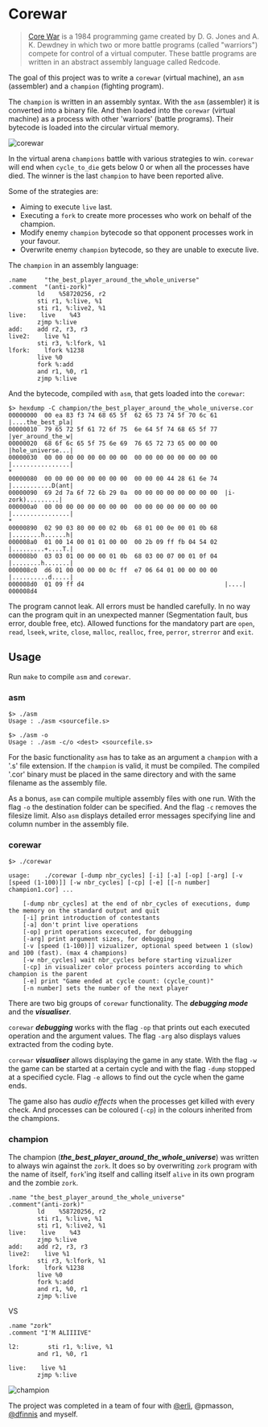 # Corewar

> [Core War](https://en.wikipedia.org/wiki/Core_War) is a 1984 programming game created by D. G. Jones and A. K. Dewdney in which two or more battle programs (called "warriors") compete for control of a virtual computer. These battle programs are written in an abstract assembly language called Redcode.

The goal of this project was to write a `corewar` (virtual machine), an `asm` (assembler) and a `champion` (fighting program).

The `champion` is written in an assembly syntax. With the `asm` (assembler) it is converted into a binary file. And then loaded into the `corewar` (virtual machine) as a process with other 'warriors' (battle programs). Their bytecode is loaded into the circular virtual memory.

![corewar](https://github.com/sharvas/corewar/raw/master/resources/corewar.gif)

In the virtual arena `champions` battle with various strategies to win. `corewar` will end when `cycle_to_die` gets below 0 or when all the processes have died. The winner is the last `champion` to have been reported alive.

Some of the strategies are:
* Aiming to execute `live` last.
* Executing a `fork` to create more processes who work on behalf of the champion.
* Modify enemy `champion` bytecode so that opponent processes work in your favour.
* Overwrite enemy `champion` bytecode, so they are unable to execute live.

The `champion` in an assembly language:
```assembly
.name     "the_best_player_around_the_whole_universe"
.comment  "(anti-zork)"
        ld    %58720256, r2
        sti r1, %:live, %1
        sti r1, %:live2, %1
live:    live    %43
        zjmp %:live
add:    add r2, r3, r3
live2:    live %1
        sti r3, %:lfork, %1
lfork:    lfork %1238
        live %0
        fork %:add
        and r1, %0, r1
        zjmp %:live
```

And the bytecode, compiled with `asm`, that gets loaded into the `corewar`:
```console
$> hexdump -C champion/the_best_player_around_the_whole_universe.cor
00000000  00 ea 83 f3 74 68 65 5f  62 65 73 74 5f 70 6c 61  |....the_best_pla|
00000010  79 65 72 5f 61 72 6f 75  6e 64 5f 74 68 65 5f 77  |yer_around_the_w|
00000020  68 6f 6c 65 5f 75 6e 69  76 65 72 73 65 00 00 00  |hole_universe...|
00000030  00 00 00 00 00 00 00 00  00 00 00 00 00 00 00 00  |................|
*
00000080  00 00 00 00 00 00 00 00  00 00 00 44 28 61 6e 74  |...........D(ant|
00000090  69 2d 7a 6f 72 6b 29 0a  00 00 00 00 00 00 00 00  |i-zork).........|
000000a0  00 00 00 00 00 00 00 00  00 00 00 00 00 00 00 00  |................|
*
00000890  02 90 03 80 00 00 02 0b  68 01 00 0e 00 01 0b 68  |........h......h|
000008a0  01 00 14 00 01 01 00 00  00 2b 09 ff fb 04 54 02  |.........+....T.|
000008b0  03 03 01 00 00 00 01 0b  68 03 00 07 00 01 0f 04  |........h.......|
000008c0  d6 01 00 00 00 00 0c ff  e7 06 64 01 00 00 00 00  |..........d.....|
000008d0  01 09 ff d4                                       |....|
000008d4
```

The program cannot leak. All errors must be handled carefully. In no way can the program quit in an unexpected manner (Segmentation fault, bus error, double free, etc). Allowed functions for the mandatory part are `open`, `read`, `lseek`, `write`, `close`, `malloc`, `realloc`, `free`, `perror`, `strerror` and `exit`.

## Usage

Run `make` to compile `asm` and `corewar`.

### asm

```console
$> ./asm
Usage : ./asm <sourcefile.s>
```
```console
$> ./asm -o
Usage : ./asm -c/o <dest> <sourcefile.s>
```

For the basic functionality `asm` has to take as an argument a `champion` with a '.s' file extension. If the `champion` is valid, it must be compiled. The compiled '.cor' binary must be placed in the same directory and with the same filename as the assembly file.

As a bonus, `asm` can compile multiple assembly files with one run. With the flag `-o` the destination folder can be specified. And the flag `-c` removes the filesize limit. Also `asm` displays detailed error messages specifying line and column number in the assembly file.

### corewar

```console
$> ./corewar

usage:    ./corewar [-dump nbr_cycles] [-i] [-a] [-op] [-arg] [-v [speed (1-100)]] [-w nbr_cycles] [-cp] [-e] [[-n number] champion1.cor] ...

    [-dump nbr_cycles] at the end of nbr_cycles of executions, dump the memory on the standard output and quit
    [-i] print introduction of contestants
    [-a] don't print live operations
    [-op] print operations excecuted, for debugging
    [-arg] print argument sizes, for debugging
    [-v [speed (1-100)]] vizualizer, optional speed between 1 (slow) and 100 (fast). (max 4 champions)
    [-w nbr_cycles] wait nbr_cycles before starting vizualizer
    [-cp] in visualizer color process pointers according to which champion is the parent
    [-e] print "Game ended at cycle count: (cycle_count)"
    [-n number] sets the number of the next player

```

There are two big groups of `corewar` functionality. The ***debugging mode*** and the ***visualiser***.

`corewar` ***debugging*** works with the flag `-op` that prints out each executed operation and the argument values. The flag `-arg` also displays values extracted from the coding byte.

`corewar` ***visualiser*** allows displaying the game in any state. With the flag `-w` the game can be started at a certain cycle and with the flag `-dump` stopped at a specified cycle. Flag `-e` allows to find out the cycle when the game ends.

The game also has *audio effects* when the processes get killed with every check. And processes can be coloured (`-cp`) in the colours inherited from the champions.

### champion

The champion (***the_best_player_around_the_whole_universe***) was written to always win against the `zork`. It does so by overwriting `zork` program with the name of itself, `fork`'ing itself and calling itself `alive` in its own program and the zombie `zork`.

```assembly
.name "the_best_player_around_the_whole_universe"
.comment"(anti-zork)"
        ld    %58720256, r2
        sti r1, %:live, %1
        sti r1, %:live2, %1
live:    live    %43
        zjmp %:live
add:    add r2, r3, r3
live2:    live %1
        sti r3, %:lfork, %1
lfork:    lfork %1238
        live %0
        fork %:add
        and r1, %0, r1
        zjmp %:live
```
VS
```assembly
.name "zork"
.comment "I'M ALIIIIVE"

l2:        sti r1, %:live, %1
        and r1, %0, r1

live:    live %1
        zjmp %:live
```


![champion](https://github.com/sharvas/corewar/raw/master/resources/champion.gif)

The project was completed in a team of four with [@erli](https://github.com/dracoeric), @pmasson, [@dfinnis](https://github.com/dfinnis) and myself.
